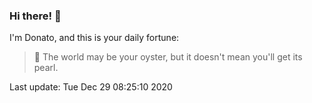 ### Hi there! 👋 

I'm Donato, and this is your daily fortune:

> 🥠 The world may be your oyster, but it doesn't mean you'll get its pearl.

Last update: Tue Dec 29 08:25:10 2020